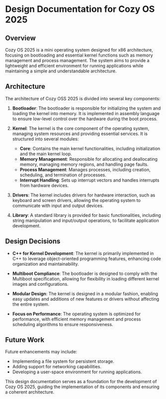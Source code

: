 # Design Documentation for Cozy OS 2025

## Overview

Cozy OS 2025 is a mini operating system designed for x86 architecture, focusing on bootloading and essential kernel functions such as memory management and process management. The system aims to provide a lightweight and efficient environment for running applications while maintaining a simple and understandable architecture.

## Architecture

The architecture of Cozy OSS 2025 is divided into several key components:

1. **Bootloader**: The bootloader is responsible for initializing the system and loading the kernel into memory. It is implemented in assembly language to ensure low-level control over the hardware during the boot process.

2. **Kernel**: The kernel is the core component of the operating system, managing system resources and providing essential services. It is structured into several modules:
   - **Core**: Contains the main kernel functionalities, including initialization and the main kernel loop.
   - **Memory Management**: Responsible for allocating and deallocating memory, managing memory regions, and handling page faults.
   - **Process Management**: Manages processes, including creation, scheduling, and termination of processes.
   - **Interrupt Handling**: Sets up interrupt vectors and handles interrupts from hardware devices.

3. **Drivers**: The kernel includes drivers for hardware interaction, such as keyboard and screen drivers, allowing the operating system to communicate with input and output devices.

4. **Library**: A standard library is provided for basic functionalities, including string manipulation and input/output operations, to facilitate application development.

## Design Decisions

- **C++ for Kernel Development**: The kernel is primarily implemented in C++ to leverage object-oriented programming features, enhancing code organization and maintainability.

- **Multiboot Compliance**: The bootloader is designed to comply with the Multiboot specification, allowing for flexibility in loading different kernel images and configurations.

- **Modular Design**: The kernel is designed in a modular fashion, enabling easy updates and additions of new features or drivers without affecting the entire system.

- **Focus on Performance**: The operating system is optimized for performance, with efficient memory management and process scheduling algorithms to ensure responsiveness.

## Future Work

Future enhancements may include:
- Implementing a file system for persistent storage.
- Adding support for networking capabilities.
- Developing a user-space environment for running applications.

This design documentation serves as a foundation for the development of Cozy OS 2025, guiding the implementation of its components and ensuring a coherent architecture.